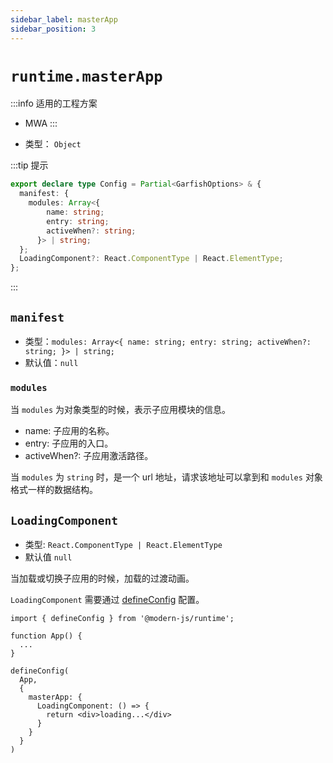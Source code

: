 ```yaml
---
sidebar_label: masterApp
sidebar_position: 3
---
```


# `runtime.masterApp`

:::info 适用的工程方案
* MWA
:::

* 类型： `Object`

:::tip 提示
```ts
export declare type Config = Partial<GarfishOptions> & {
  manifest: {
    modules: Array<{
        name: string;
        entry: string;
        activeWhen?: string;
      }> | string;
  };
  LoadingComponent?: React.ComponentType | React.ElementType;
};
```
:::

## `manifest`

- 类型：`modules: Array<{
        name: string;
        entry: string;
        activeWhen?: string;
      }> | string;`
- 默认值：`null`

### `modules`

当 `modules` 为对象类型的时候，表示子应用模块的信息。

- name: 子应用的名称。
- entry: 子应用的入口。
- activeWhen?: 子应用激活路径。

当 `modules` 为 `string` 时，是一个 url 地址，请求该地址可以拿到和 `modules` 对象格式一样的数据结构。

## `LoadingComponent`

- 类型: `React.ComponentType | React.ElementType`
- 默认值 `null`

当加载或切换子应用的时候，加载的过渡动画。

`LoadingComponent` 需要通过 [defineConfig](/docs/apis/runtime/app/define-config) 配置。

```tsx
import { defineConfig } from '@modern-js/runtime';

function App() {
  ...
}

defineConfig(
  App,
  {
    masterApp: {
      LoadingComponent: () => {
        return <div>loading...</div>
      }
    }
  }
)
```
